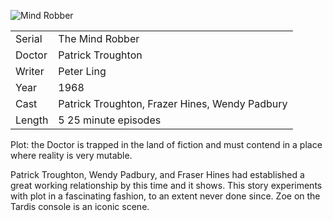 ![Mind Robber](mind_robber.jpg)

| | |
|-|-|
Serial|The Mind Robber
Doctor|Patrick Troughton
Writer|Peter Ling
Year|1968
Cast|Patrick Troughton, Frazer Hines, Wendy Padbury
Length|5 25 minute episodes

Plot: the Doctor is trapped in the land of fiction
and must contend in a place where reality is very
mutable.

Patrick Troughton, Wendy Padbury, and Fraser Hines
had established a great working relationship by this
time and it shows.  This story experiments with
plot in a fascinating fashion, to an extent never
done since.  Zoe on the Tardis console is an iconic
scene.
